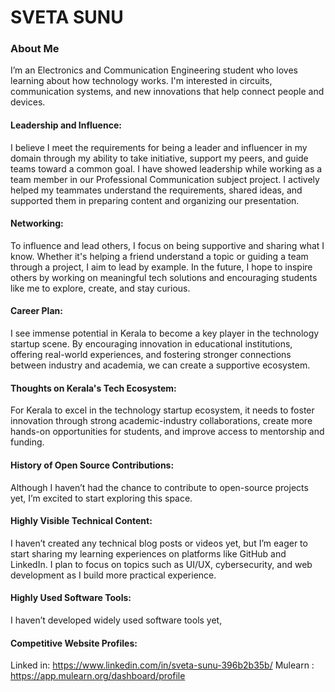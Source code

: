 # SVETA SUNU

### About Me
I’m an Electronics and Communication Engineering student who loves learning about how technology works.
I'm interested in circuits, communication systems, and new innovations that help connect people and devices.


#### Leadership and Influence:

I believe I meet the requirements for being a leader and influencer in my domain through my ability to take initiative, support my peers, and guide teams toward a common goal.
I have showed leadership while working as a team member in our Professional Communication subject project. 
I actively helped my teammates understand the requirements, shared ideas, and supported them in preparing content and organizing our presentation.

#### Networking:

To influence and lead others, I focus on being supportive and sharing what I know. Whether it's helping a friend understand a topic or guiding a team through a project, I aim to lead by example.
In the future, I hope to inspire others by working on meaningful tech solutions and encouraging students like me to explore, create, and stay curious.
#### Career Plan:

I see immense potential in Kerala to become a key player in the technology startup scene. 
By encouraging innovation in educational institutions, offering real-world experiences, and fostering stronger connections between industry and academia, we can create a supportive ecosystem.

#### Thoughts on Kerala's Tech Ecosystem:

For Kerala to excel in the technology startup ecosystem, it needs to foster innovation through strong academic-industry collaborations, create more hands-on opportunities for students, and improve access to mentorship and funding. 
#### History of Open Source Contributions:

Although I haven’t had the chance to contribute to open-source projects yet, I’m excited to start exploring this space.


#### Highly Visible Technical Content:

I haven’t created any technical blog posts or videos yet, but I’m eager to start sharing my learning experiences on platforms like GitHub and LinkedIn. I plan to focus on topics such as UI/UX, cybersecurity, and web development as I build more practical experience.
#### Highly Used Software Tools:

I  haven’t developed widely used software tools yet,
#### Competitive Website Profiles:

Linked in: https://www.linkedin.com/in/sveta-sunu-396b2b35b/
Mulearn : https://app.mulearn.org/dashboard/profile





